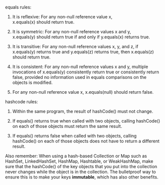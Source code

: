 equals rules:

1. It is reflexive: For any non-null reference	value	x,	
x.equals(x) should return true.

2. It is symmetric: For any non-null reference values x and	y,	
x.equals(y)	should	return	true if and	only if	y.equals(x)	returns	true.

3. It is transitive: For any non-null reference	values x, y, and z,	
if x.equals(y) returns true and y.equals(z) returns true, then x.equals(z)	
should return true.

4. It is consistent: For any non-null reference	values x and y,	
multiple invocations of x.equals(y) consistently return true or consistently 
return false, provided no information used in equals comparisons 
on the objects is modified.

5. For any non-null reference value x, x.equals(null) should return false.


hashcode rules:
1. Within the same program, the	result of hashCode() must not change.

2. If equals() returns true	when called with two objects, calling 
hashCode() on each of those objects must return the same result.

3. If equals() returns false when called with two objects, calling 
hashCode() on each of those objects does not have to return a different result.

Also remember:
When using a hash-based Collection or Map such as HashSet, LinkedHashSet, 
HashMap, Hashtable, or WeakHashMap, make sure that the hashCode() of the 
key objects that you put into the collection never changes while the object 
is in the collection. 
The bulletproof way to ensure this is to make your keys **immutable**, 
which has also other benefits.